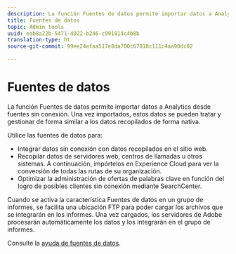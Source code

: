 ```yaml
---
description: La función Fuentes de datos permite importar datos a Analytics desde fuentes sin conexión. Una vez importados, estos datos se pueden tratar y gestionar de forma similar a los datos recopilados de forma nativa.
title: Fuentes de datos
topic: Admin tools
uuid: eab8a22b-5471-4922-b246-c991814c4b8b
translation-type: ht
source-git-commit: 99ee24efaa517e8da700c67818c111c4aa90dc02

---
```



# Fuentes de datos

La función Fuentes de datos permite importar datos a Analytics desde fuentes sin conexión. Una vez importados, estos datos se pueden tratar y gestionar de forma similar a los datos recopilados de forma nativa.

Utilice las fuentes de datos para:

* Integrar datos sin conexión con datos recopilados en el sitio web.
* Recopilar datos de servidores web, centros de llamadas u otros sistemas. A continuación, impórtelos en Experience Cloud para ver la conversión de todas las rutas de su organización.
* Optimizar la administración de ofertas de palabras clave en función del logro de posibles clientes sin conexión mediante SearchCenter.

Cuando se activa la característica Fuentes de datos en un grupo de informes, se facilita una ubicación FTP para poder cargar los archivos que se integrarán en los informes. Una vez cargados, los servidores de Adobe procesarán automáticamente los datos y los integrarán en el grupo de informes.

Consulte la [ayuda de fuentes de datos](https://marketing.adobe.com/resources/help/es_ES/sc/datasources/).

